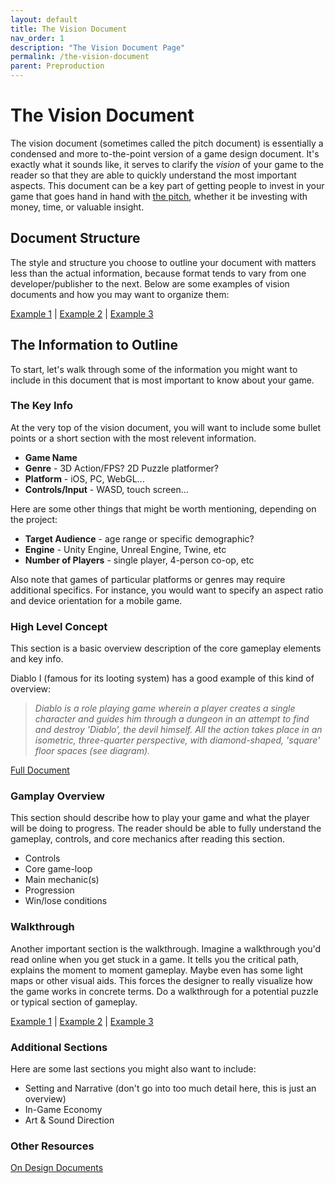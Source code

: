```yaml
---
layout: default
title: The Vision Document
nav_order: 1
description: "The Vision Document Page"
permalink: /the-vision-document
parent: Preproduction
---
```


# The Vision Document

The vision document (sometimes called the pitch document) is essentially a condensed and more to-the-point version of a game design document. It's exactly what it sounds like, it serves to clarify the *vision* of your game to the reader so that they are able to quickly understand the most important aspects. This document can be a key part of getting people to invest in your game that goes hand in hand with [the pitch](https://charlie.games/gamedev-workflow-docs/the-pitch), whether it be investing with money, time, or valuable insight.

## Document Structure

The style and structure you choose to outline your document with matters less than the actual information, because format tends to vary from one developer/publisher to the next. Below are some examples of vision documents and how you may want to organize them:

[Example 1](https://docs.google.com/document/d/1R5BBAkrdQgznTabOWTxED9r_h4BiCTehHPOkffciY1s/edit) | [Example 2](https://docs.google.com/document/d/1c27KTIaalTrS3dhT9-maifDvAfkPcc-LMJ6Y1iPYqFg/edit) | [Example 3](https://docs.google.com/document/d/1fbI3unl5hsV-KQRg9hLzE01kGatXdS3C6mww1f19b9g/edit)

## The Information to Outline

To start, let's walk through some of the information you might want to include in this document that is most important to know about your game. 

### The Key Info 

At the very top of the vision document, you will want to include some bullet points or a short section with the most relevent information. 

* **Game Name**
* **Genre** - 3D Action/FPS? 2D Puzzle platformer?
* **Platform** - iOS, PC, WebGL...
* **Controls/Input** - WASD, touch screen...

Here are some other things that might be worth mentioning, depending on the project:

* **Target Audience** - age range or specific demographic?
* **Engine** - Unity Engine, Unreal Engine, Twine, etc
* **Number of Players** - single player, 4-person co-op, etc

Also note that games of particular platforms or genres may require additional specifics. For instance, you would want to specify an aspect ratio and device orientation for a mobile game. 

### High Level Concept 

This section is a basic overview description of the core gameplay elements and key info.

Diablo I (famous for its looting system) has a good example of this kind of overview:

> *Diablo is a role playing game wherein a player creates a single character and guides him through a dungeon in an attempt to find and destroy 'Diablo', the devil himself. All the action takes place in an isometric, three-quarter perspective, with diamond-shaped, 'square' floor spaces (see diagram).*

[Full Document](http://www.graybeardgames.com/download/diablo_pitch.pdf)

### Gamplay Overview

This section should describe how to play your game and what the player will be doing to progress. The reader should be able to fully understand the gameplay, controls, and core mechanics after reading this section.

* Controls
* Core game-loop
* Main mechanic(s)
* Progression
* Win/lose conditions

### Walkthrough

 Another important section is the walkthrough. Imagine a walkthrough you'd read online when you get stuck in a game. It tells you the critical path, explains the moment to moment gameplay. Maybe even has some light maps or other visual aids. This forces the designer to really visualize how the game works in concrete terms. Do a walkthrough for a potential puzzle or typical section of gameplay.

 [Example 1](https://www.ign.com/wikis/the-legend-of-zelda-breath-of-the-wild/Follow_the_Sheikah_Slate#Find_the_Resurrection_Tower) | [Example 2](https://github.com/dantogno/fancy-footwork/wiki/Gameplay-Layout-%231) | [Example 3](https://github.com/dantogno/tp/wiki/Gameplay-Walkthrough)

### Additional Sections
Here are some last sections you might also want to include:

* Setting and Narrative (don't go into too much detail here, this is just an overview)
* In-Game Economy
* Art & Sound Direction

### Other Resources
[On Design Documents](https://docs.google.com/document/d/1s0ialsa3MrJpeQ-h-RtuYZK3oWtLE5SUok1d0oRt9tM/edit)
